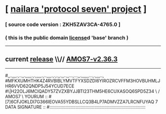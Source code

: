 
# [ [nailara 'protocol seven' project](http://nailara.network/) ]

### [ source code version : ZKH5ZAV3CA-4765.0 ]

### ( this is the public domain [license](../license)d 'base' branch )
---
## current [release](https://github.com/nailara-technologies/protocol-7/releases) \\\\// [AMOS7-v2.36.3](https://github.com/nailara-technologies/protocol-7/releases/tag/AMOS7-v2.36.3)
---

#,,.,,,,.,..,,.,,,,,.,.,,,,,.,..,,,,.,.,.,,.,,..,,...,...,,.,,,,,,...,.,,,,..,
#MFKXUMHTHK4Z4RVBIBLYMVTFYXSDZDI6YIROZRCVFFM3HOVBUHMLJHR6VVD62QNDP5J54YCUD7ECE
#\\\|H22OLJ6MCIQADY57ZVZXBYJJBTI23THM5HE6CUXASOQ6SPD5Z34 \ / AMOS7 \ YOURUM ::
#\[7]6CFJOKLDI7G366IEOVA55YDBSLLCQ3B4LP7ADMVZZA7LRCNFUYAQ 7  DATA SIGNATURE ::
#:::::::::::::::::::::::::::::::::::::::::::::::::::::::::::::::::::::::::::::
